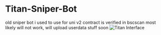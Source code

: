 # Titan-Sniper-Bot

old sniper bot i used to use
for uni v2
contract is verified in bscscan
most likely will not work, will upload userdata stuff soon
![Titan Interface](https://github.com/NeoMitashi/TitanSniperBot/blob/main/Titan.PNG)
